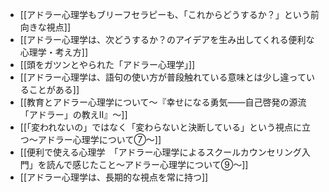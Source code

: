 - [[アドラー心理学もブリーフセラピーも、「これからどうするか？」という前向きな視点]]
- [[アドラー心理学は、次どうするか？のアイデアを生み出してくれる便利な心理学・考え方]]
- [[頭をガツンとやられた「アドラー心理学」]]
- [[アドラー心理学は、語句の使い方が普段触れている意味とは少し違っていることがある]]
- [[教育とアドラー心理学について〜『幸せになる勇気――自己啓発の源流「アドラー」の教えII』〜]]
- [[「変われないの」ではなく「変わらないと決断している」という視点に立つ〜アドラー心理学について⑦〜]]
- [[便利で使える心理学　「アドラー心理学によるスクールカウンセリング入門」を読んで感じたこと〜アドラー心理学について⑨〜]]
- [[アドラー心理学は、長期的な視点を常に持つ]]